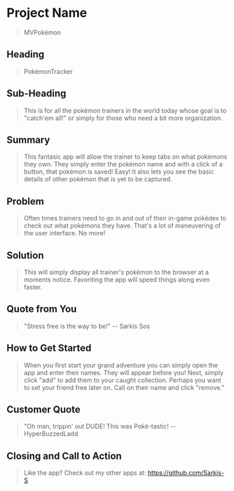 # Project Name #
  > MVPokémon
 
## Heading ##
  > PokémonTracker

## Sub-Heading ##
  > This is for all the pokémon trainers in the world today whose goal is to "catch'em all!" or simply for those who need a bit more organization.

## Summary ##
  > This fantasic app will allow the trainer to keep tabs on what pokémons they own. They simply enter the pokémon name and with a click of a button, that pokémon is saved! Easy! It also lets you see the basic details of other pokémon that is yet to be captured.

## Problem ##
  > Often times trainers need to go in and out of their in-game pokédex to check out what pokémons they have. That's a lot of maneuvering of the user interface. No more! 

## Solution ##
  > This will simply display all trainer's pokémon to the browser at a moments notice. Favoriting the app will speed things along even faster.

## Quote from You ##
  > "Stress free is the way to be!" -- Sarkis Sos

## How to Get Started ##
  > When you first start your grand adventure you can simply open the app and enter their names. They will appear before you! Next, simply click "add" to add them to your caught collection. Perhaps you want to set your friend free later on. Call on their name and click "remove." 

## Customer Quote ##
  > "Oh man, trippin' out DUDE! This was Poké-tastic! -- HyperBuzzedLadd

## Closing and Call to Action ##
  > Like the app? Check out my other apps at: https://github.com/Sarkis-S
